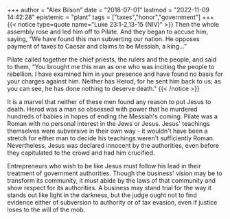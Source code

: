 +++
author = "Alex Bilson"
date = "2018-07-01"
lastmod = "2022-11-09 14:42:28"
epistemic = "plant"
tags = ["taxes","honor","government"]
+++
{{< notice type=quote name="Luke 23:1-2,13-15 (NIV)" >}}
Then the whole assembly rose and led him off to Pilate. And they began to accuse him, saying, “We have found this man subverting our nation. He opposes payment of taxes to Caesar and claims to be Messiah, a king...”

Pilate called together the chief priests, the rulers and the people, and said to them, “You brought me this man as one who was inciting the people to rebellion. I have examined him in your presence and have found no basis for your charges against him. Neither has Herod, for he sent him back to us; as you can see, he has done nothing to deserve death."
{{< /notice >}}

It is a marvel that neither of these men found any reason to put Jesus to death. Herod was a man so obsessed with power that he murdered hundreds of babies in hopes of ending the Messiah's coming. Pilate was a Roman with no personal interest in the Jews or Jesus. Jesus' teachings themselves were subversive in their own way - it wouldn't have been a stretch for either man to decide his teachings weren't sufficiently Roman. Nevertheless, Jesus was declared innocent by the authorities, even before they capitulated to the crowd and had him crucified.

Entrepreneurs who wish to be like Jesus must follow his lead in their treatment of government authorities. Though the business' vision may be to transform its community, it must abide by the laws of that community and show respect for its authorities. A business may stand trial for the way it stands out like light in the darkness, but the judge ought not to find evidence either of subversion to authority or of tax evasion, even if justice loses to the will of the mob.
